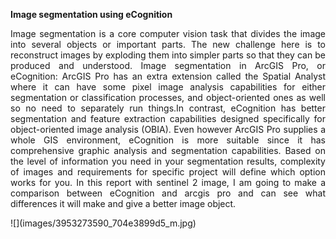 **Image segmentation using eCognition**<br>
<p style="text-align: justify;">
Image segmentation is a core computer vision task that divides the image into several objects or important parts. The new challenge here is to reconstruct images by exploding them into simpler parts so that they can be produced and understood. Image segmentation in ArcGIS Pro, or eCognition: ArcGIS Pro has an extra extension called the Spatial Analyst where it can have some pixel image analysis capabilities for either segmentation or classification processes, and object-oriented ones as well so no need to separately run things.In contrast, eCognition has better segmentation and feature extraction capabilities designed specifically for object-oriented image analysis (OBIA). Even however ArcGIS Pro supplies a whole GIS environment, eCognition is more suitable since it has comprehensive graphic analysis and
segmentation capabilities. Based on the level of information you need in your segmentation results, complexity of images and requirements for specific project will define which option works for you. In this report with sentinel 2 image, I am going to make a comparison between eCognition and arcgis pro and can see what differences it will make and give a better image object.
</p>
![](images/3953273590_704e3899d5_m.jpg)
